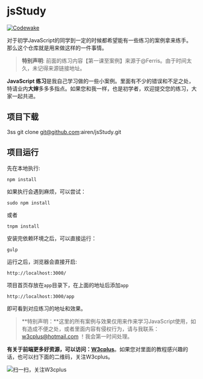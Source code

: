 # jsStudy

[![Codewake](https://www.codewake.com/badges/ask_question_flat_square.svg)](https://www.codewake.com/p/jsstudy)

对于初学JavaScript的同学到一定的时候都希望能有一些练习的案例拿来练手。那么这个仓库就是用来做这样的一件事情。

> **特别声明**: 前面的练习内容【第一课至案例】来源于@Ferris。由于时间太久，未记得来源链接地址。

**JavaScript 练习**是我自己学习做的一些小案例。里面有不少的错误和不足之处，特请业内**大婶**多多多指点。如果您和我一样，也是初学者，欢迎提交您的练习，大家一起共进。

## 项目下载
3ss
	git clone git@github.com:airen/jsStudy.git

## 项目运行

先在本地执行:

	npm install

如果执行会遇到麻烦，可以尝试：

	sudo npm install

或者

	tnpm install

安装完依赖环境之后，可以直接运行：

	gulp

运行之后，浏览器会直接开启:

	http://localhost:3000/

项目首页存放在`app`目录下，在上面的地址后添加`app`

	http://localhost:3000/app

即可看到对应练习的地址和效果。

> **特别声明：**这里的所有案例与效果仅用来作来学习JavaScript使用，如有造成不便之处，或者里面内容有侵权行为，请与我联系：w3cplus@hotmail.com  ！我会第一时间处理。

**有关于前端更多好资源，可以访问：[W3cplus](http://www.w3cplus.com)**。如果您对里面的教程感兴趣的话，也可以扫下面的二维码，关注W3cplus。

![扫一扫，关注W3cplus](http://www.w3cplus.com/sites/default/files/w3cplus-weixin.jpg "扫一扫，关注W3cplus")
